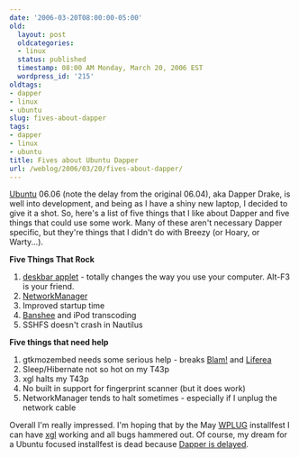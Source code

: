 ```yaml
---
date: '2006-03-20T08:00:00-05:00'
old:
  layout: post
  oldcategories:
  - linux
  status: published
  timestamp: 08:00 AM Monday, March 20, 2006 EST
  wordpress_id: '215'
oldtags:
- dapper
- linux
- ubuntu
slug: fives-about-dapper
tags:
- dapper
- linux
- ubuntu
title: Fives about Ubuntu Dapper
url: /weblog/2006/03/20/fives-about-dapper/
---
```


[Ubuntu](http://www.ubuntu.com/) 06.06 (note the delay from the original 06.04), aka Dapper Drake,
is well into development, and being as I have a shiny new laptop, I decided to give it a shot.  So,
here's a list of five things that I like about Dapper and five things that could use some work.  Many of
these aren't necessary Dapper specific, but they're things that I didn't do with Breezy (or Hoary, or Warty...).

**Five Things That Rock**

  1. [deskbar applet](http://raphael.slinckx.net/deskbar/) - totally changes the way you use your computer.  Alt-F3 is your friend.
  2. [NetworkManager](http://www.gnome.org/projects/NetworkManager/)
  3. Improved startup time
  4. [Banshee](http://www.banshee-project.org/Main_Page) and iPod transcoding
  5. SSHFS doesn't crash in Nautilus

**Five things that need help**

  1. gtkmozembed needs some serious help - breaks [Blam!](http://developer.imendio.com/wiki/Blam) and [Liferea](http://liferea.sourceforge.net/)
  2. Sleep/Hibernate not so hot on my T43p
  3. xgl halts my T43p
  4. No built in support for fingerprint scanner (but it does work)
  5. NetworkManager tends to halt sometimes - especially if I unplug the network cable

Overall I'm really impressed.  I'm hoping that by the May [WPLUG](http://www.wplug.org/) installfest
I can have [xgl](http://www.freedesktop.org/wiki/Software/Xgl) working and all bugs hammered out.  Of
course, my dream for a Ubuntu focused installfest is dead because
[Dapper is delayed](http://lwn.net/Articles/175272/).